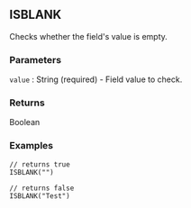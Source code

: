 ## ISBLANK

Checks whether the field's value is empty.

### Parameters
`value` : String (required) - Field value to check.

### Returns
Boolean

### Examples
```
// returns true
ISBLANK("")
```

```
// returns false
ISBLANK("Test")
```